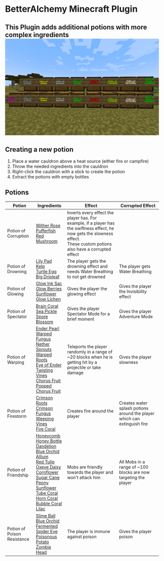 # BetterAlchemy Minecraft Plugin
This Plugin adds additional potions with more complex ingredients
![Potions](potions.png)
---
## Creating a new potion
1. Place a water cauldron above a heat source (either fire or campfire)
2. Throw the needed ingredients into the cauldron
3. Right-click the cauldron with a stick to create the potion
4. Extract the potions with empty bottles

## Potions

| Potion             	             | Ingredients                           	                                                                                                                                                                                                                                                                                                  | Effect                                                                                                                                                                          | Corrupted Effect                                                         |
|----------------------------------|------------------------------------------------------------------------------------------------------------------------------------------------------------------------------------------------------------------------------------------------------------------------------------------------------------------------------------------|---------------------------------------------------------------------------------------------------------------------------------------------------------------------------------|--------------------------------------------------------------------------|
| Potion of Corruption             | [Wither Rose][44] <br> [Pufferfish][45] <br> [Red Mushroom][46]                                                                                                                                                                                                                                                                          | Inverts every effect the player has. For example, if a player has the swiftness effect, he now gets the slowness effect. <br> These custom potions also have a corrupted effect |                                                                          |
| Potion of Drowning 	             | [Lily Pad][1] <br> [Kelp][2] <br> [Turtle Egg][3] <br> [Big Dripleaf][4]	                                                                                                                                                                                                                                                                | The player gets the drowning effect and needs Water Breathing to not get drowned                                                                                                | The player gets Water Breathing                                          |
| Potion of Glowing   	            | [Glow Ink Sac][5] <br> [Glow Berries][6] <br> [Sunflower][7] <br> [Glow Lichen][8]                                                                                                                                                                                                                                                       | Gives the player the glowing effect                                                                                                                                             | Gives the player the Invisibility effect                                 |
| Potion of Spectator 	            | [Brain Coral][9] <br> [Sea Pickle][10] <br> [Spore Blossom][11]        	                                                                                                                                                                                                                                                                 | Gives the player Spectator Mode for a brief moment                                                                                                                              | Gives the player Adventure Mode                                          |
| Potion of Warping   	            | [Ender Pearl][12] <br> [Warped Fungus][13] <br> [Nether Sprouts][14] <br> [Warped Roots][15] <br> [Eye of Ender][16] <br> [Twisting Vines][17] <br> [Chorus Fruit][18] <br> [Popped Chorus Fruit][19]      	                                                                                                                             | Teleports the player randomly in a range of ~20 blocks when he is getting hit by a projectile or take damage                                                                    | Gives the player slowness                                                |
| Potion of Firestorm              | [Crimson Roots][20] <br> [Crimson Fungus][21] <br> [Weeping Vines][22] <br> [Fire Coral][23]                                                                                                                                                                                                                                             | Creates fire around the player                                                                                                                                                  | Creates water splash potions around the player which can extinguish fire |
| Potion of Friendship	            | [Honeycomb][24] <br> [Honey Bottle][25] <br> [Dandelion][26] <br> [Blue Orchid][27] <br> [Allium][28] <br> [Red Tulip][29] <br> [Oxeye Daisy][30] <br> [Cornflower][31] <br> [Sugar Cane][32] <br> [Peony][33] <br> [Sunflower][34] <br> [Tube Coral][35] <br> [Horn Coral][36] <br> [Bubble Coral][37] <br> [Lilac][38]               	 | Mobs are friendly towards the player and won't attack him                                                                                                                       | All Mobs in a range of ~100 blocks are now targeting the player          |
| Potion of Poison <br> Resistance | [Slime Ball][39] <br> [Blue Orchid][40] <br> [Fermented Spider Eye][41] <br> [Poisonous Potato][42] <br> [Zombie Head][43]        	                                                                                                                                                                                                      | The player is immune against poison                                                                                                                                             | Gives the player poison                                                  |

[1]: https://minecraft.fandom.com/wiki/Lily_Pad
[2]: https://minecraft.fandom.com/wiki/Kelp
[3]: https://minecraft.fandom.com/wiki/Turtle_Egg
[4]: https://minecraft.fandom.com/wiki/Big_Dripleaf
[5]: https://minecraft.fandom.com/wiki/Glow_Ink_Sac
[6]: https://minecraft.fandom.com/wiki/Glow_Berries
[7]: https://minecraft.fandom.com/wiki/Sunflower
[8]: https://minecraft.fandom.com/wiki/Glow_Lichen
[9]: https://minecraft.fandom.com/wiki/Brain_Coral
[10]: https://minecraft.fandom.com/wiki/Sea_Pickle
[11]: https://minecraft.fandom.com/wiki/Spore_Blossom
[12]: https://minecraft.fandom.com/wiki/Ender_Pearl
[13]: https://minecraft.fandom.com/wiki/Warped_Fungus
[14]: https://minecraft.fandom.com/wiki/Nether_Sprouts
[15]: https://minecraft.fandom.com/wiki/Warped_Roots
[16]: https://minecraft.fandom.com/wiki/Eye_of_Ender
[17]: https://minecraft.fandom.com/wiki/Twisting_Vines
[18]: https://minecraft.fandom.com/wiki/Chorus_Fruit
[19]: https://minecraft.fandom.com/wiki/Popped_Chorus_Fruit
[20]: https://minecraft.fandom.com/wiki/Crimson_Roots
[21]: https://minecraft.fandom.com/wiki/Crimson_Fungus
[22]: https://minecraft.fandom.com/wiki/Weeping_Vines
[23]: https://minecraft.fandom.com/wiki/Fire_Coral
[24]: https://minecraft.fandom.com/wiki/Honeycomb
[25]: https://minecraft.fandom.com/wiki/Honey_Bottle
[26]: https://minecraft.fandom.com/wiki/Dandelion
[27]: https://minecraft.fandom.com/wiki/Blue_Orchid
[28]: https://minecraft.fandom.com/wiki/Allium
[29]: https://minecraft.fandom.com/wiki/Red_Tulip
[30]: https://minecraft.fandom.com/wiki/Oxeye_Daisy
[31]: https://minecraft.fandom.com/wiki/Cornflower
[32]: https://minecraft.fandom.com/wiki/Sugar_Cane
[33]: https://minecraft.fandom.com/wiki/Peony
[34]: https://minecraft.fandom.com/wiki/Sunflower
[35]: https://minecraft.fandom.com/wiki/Tube_Coral
[36]: https://minecraft.fandom.com/wiki/Horn_Coral
[37]: https://minecraft.fandom.com/wiki/Bubble_Coral
[38]: https://minecraft.fandom.com/wiki/Lilac
[39]: https://minecraft.fandom.com/wiki/Slime_Ball
[40]: https://minecraft.fandom.com/wiki/Blue_Orchid
[41]: https://minecraft.fandom.com/wiki/Fermented_Spider_Eye
[42]: https://minecraft.fandom.com/wiki/Poisonous_Potato
[43]: https://minecraft.fandom.com/wiki/Zombie_Head
[44]: https://minecraft.fandom.com/wiki/Wither_Rose
[45]: https://minecraft.fandom.com/wiki/Pufferfish
[46]: https://minecraft.fandom.com/wiki/Red_Mushroom